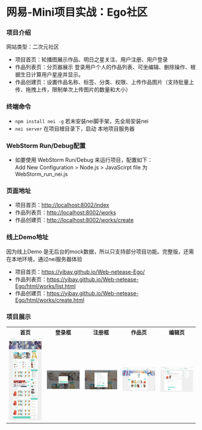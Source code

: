 <h1>网易-Mini项目实战：Ego社区</h1>
<h3>项目介绍</h3>
<p>网站类型：二次元社区</p>
<ul>
	<li>项目首页：轮播图展示作品、明日之星关注、用户注册、用户登录</li>
	<li>作品列表页：分页器展示 登录用户个人的作品列表、可坐编辑、删除操作、根据生日计算用户星座并显示。</li>
	<li>作品创建页：设置作品名称、标签、分类、权限、上传作品图片（支持批量上传、拖拽上传，限制单次上传图片的数量和大小）</li>
</ul>
<h3>终端命令</h3>
<ul>
	<li><code>npm install nei -g</code> 若未安装nei脚手架，先全局安装nei</li>
	<li><code>nei server</code> 在项目根目录下，启动 本地项目服务器</li>
</ul>
<h3>WebStorm Run/Debug配置</h3>
<ul>
    <li>
        如要使用 WebStorm Run/Debug 来运行项目，配置如下：<br/>
        Add New Configuration > Node.js > JavaScirpt file 为 WebStorm_run_nei.js 
    </li>
</ul>
<h3>页面地址</h3>
<ul>
	<li>项目首页：<a href="http://localhost:8002/index" target="_blank">http://localhost:8002/index</a></li>
	<li>作品列表页：<a href="http://localhost:8002/works" target="_blank">http://localhost:8002/works</a></li>
	<li>作品创建页：<a href="http://localhost:8002/works/create" target="_blank">http://localhost:8002/works/create</a></li>
</ul>
<h3>线上Demo地址</h3>
<p>因为线上Demo 是无后台的mock数据，所以只支持部分项目功能。完整版，还需在本地环境，通过nei服务器体验</p>
<ul>
	<li>项目首页：<a href="https://yibay.github.io/Web-netease-Ego/" target="_blank">https://yibay.github.io/Web-netease-Ego/</a></li>
	<li>作品列表页：<a href="https://yibay.github.io/Web-netease-Ego/html/works/list.html" target="_blank">https://yibay.github.io/Web-netease-Ego/html/works/list.html</a></li>
	<li>作品创建页：<a href="https://yibay.github.io/Web-netease-Ego/html/works/create.html" target="_blank">https://yibay.github.io/Web-netease-Ego/html/works/create.html</a></li>
</ul>
<h3>项目展示</h3>
<table>
	<tr style="text-align:center;">
		<th>首页</th>
		<th>登录框</th>
		<th>注册框</th>
		<th>作品页</th>
		<th>编辑页</th>
	</tr>
	<tr>
		<td><a href="./README_Img/index.jpg" target="_blank"><img src="./README_Img/index_sm.jpg" /></a></td>
		<td><a href="./README_Img/login.png" target="_blank"><img src="./README_Img/login_sm.jpg" /></a></td>
		<td><a href="./README_Img/register.png" target="_blank"><img src="./README_Img/register_sm.jpg" /></a></td>
		<td><a href="./README_Img/list.png" target="_blank"><img src="./README_Img/list_sm.jpg" /></a></td>
		<td><a href="./README_Img/create.png" target="_blank"><img src="./README_Img/create_sm.jpg" /></a></td>
	</tr>
</table>